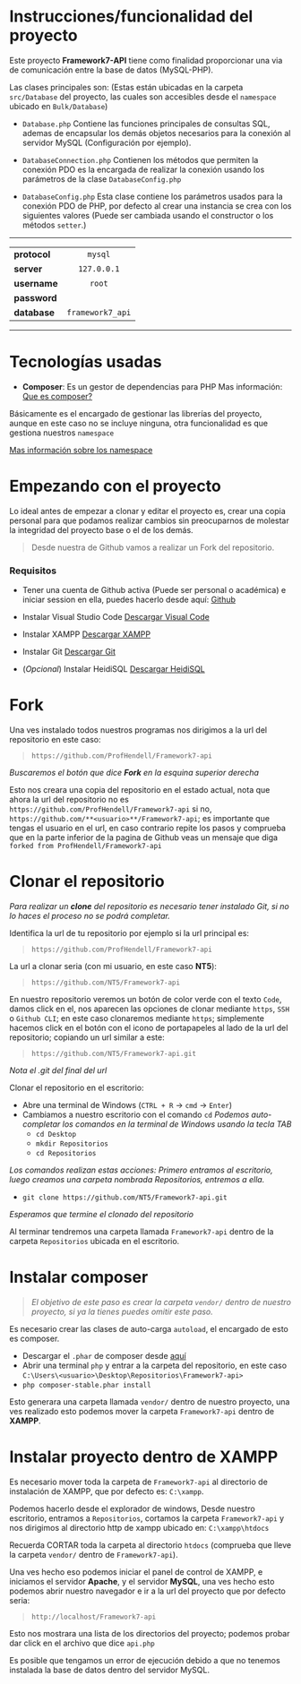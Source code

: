 # Instrucciones/funcionalidad del proyecto


Este proyecto **Framework7-API** tiene como finalidad proporcionar una via de comunicación entre la base de datos (MySQL-PHP).


Las clases principales son: (Estas están ubicadas en la carpeta `src/Database` del proyecto, las cuales son accesibles desde el `namespace` ubicado en `Bulk/Database`)


- `Database.php` Contiene las funciones principales de consultas SQL, ademas de encapsular los demás objetos necesarios para la conexión al servidor MySQL (Configuración por ejemplo).

- `DatabaseConnection.php` Contienen los métodos que permiten la conexión PDO es la encargada de realizar la conexión usando los parámetros de la clase `DatabaseConfig.php`

- `DatabaseConfig.php` Esta clase contiene los parámetros usados para la conexión PDO de PHP, por defecto al crear una instancia se crea con los siguientes valores (Puede ser cambiada usando el constructor o los métodos `setter`.)

---
|                 |                  | 
| --------------- |:----------------:|
| **protocol**    | `mysql`          |
| **server**      | `127.0.0.1`      |
| **username**    | `root`           |
| **password**    |                  |
| **database**    | `framework7_api` |
---

# Tecnologías usadas

- **Composer**: Es un gestor de dependencias para PHP
Mas información: [Que es composer?](https://academy.leewayweb.com/que-es-composer/)

Básicamente es el encargado de gestionar las librerías del proyecto, aunque en este caso no se incluye ninguna, otra funcionalidad es que gestiona nuestros `namespace` 


[Mas información sobre los namespace](https://www.php.net/manual/es/language.namespaces.rationale.php)


# Empezando con el proyecto

Lo ideal antes de empezar a clonar y editar el proyecto es, crear una copia personal para que podamos realizar cambios sin preocuparnos de molestar la integridad del proyecto base o el de los demás.


> Desde nuestra de Github vamos a realizar un Fork del repositorio.

### Requisitos

- Tener una cuenta de Github activa (Puede ser personal o académica) e iniciar session en ella, puedes hacerlo desde aquí: [Github](https://github.com/login)

- Instalar Visual Studio Code [Descargar Visual Code](https://code.visualstudio.com/download)

- Instalar XAMPP [Descargar XAMPP](https://www.apachefriends.org/es/download.html)

- Instalar Git [Descargar Git](https://git-scm.com/downloads)

- (_Opcional_) Instalar HeidiSQL [Descargar HeidiSQL](https://www.heidisql.com/download.php)


# Fork
Una ves instalado todos nuestros programas nos dirigimos a la url del repositorio en este caso:

> `https://github.com/ProfHendell/Framework7-api`


_Buscaremos el botón que dice **Fork** en la esquina superior derecha_

Esto nos creara una copia del repositorio en el estado actual, nota que ahora la url del repositorio no es `https://github.com/ProfHendell/Framework7-api` si no, `https://github.com/**<usuario>**/Framework7-api`; es importante que tengas el usuario en el url, en caso contrario repite los pasos y comprueba que en la parte inferior de la pagina de Github veas un mensaje que diga `forked from ProfHendell/Framework7-api`


# Clonar el repositorio

_Para realizar un **clone** del repositorio es necesario tener instalado Git, si no lo haces el proceso no se podrá completar._

Identifica la url de tu repositorio por ejemplo si la url principal es:

> `https://github.com/ProfHendell/Framework7-api`

La url a clonar seria (con mi usuario, en este caso **NT5**):
> `https://github.com/NT5/Framework7-api`

En nuestro repositorio veremos un botón de color verde con el texto `Code`, damos click en el, nos aparecen las opciones de clonar mediante `https`, `SSH` o `Github CLI`; en este caso clonaremos mediante `https`; simplemente hacemos click en el botón con el icono de portapapeles al lado de la url del repositorio; copiando un url similar a este:

> `https://github.com/NT5/Framework7-api.git`


_Nota el .git del final del url_

Clonar el repositorio en el escritorio:

- Abre una terminal de Windows (`CTRL + R` -> `cmd` -> `Enter`)
- Cambiamos a nuestro escritorio con el comando `cd` _Podemos auto-completar los comandos en la terminal de Windows usando la tecla TAB_
  - `cd Desktop`
  - `mkdir Repositorios`
  - `cd Repositorios`


_Los comandos realizan estas acciones: Primero entramos al escritorio, luego creamos una carpeta nombrada Repositorios, entremos a ella._


- `git clone https://github.com/NT5/Framework7-api.git`

_Esperamos que termine el clonado del repositorio_


Al terminar tendremos una carpeta llamada `Framework7-api` dentro de la carpeta `Repositorios` ubicada en el escritorio. 


# Instalar composer


> _El objetivo de este paso es crear la carpeta `vendor/` dentro de nuestro proyecto, si ya la tienes puedes omitir este paso._


Es necesario crear las clases de auto-carga `autoload`, el encargado de esto es composer.

- Descargar el `.phar` de composer desde [aquí](https://getcomposer.org/composer-stable.phar)
- Abrir una terminal `php` y entrar a la carpeta del repositorio, en este caso `C:\Users\<usuario>\Desktop\Repositorios\Framework7-api>`
- `php composer-stable.phar install`

Esto generara una carpeta llamada `vendor/` dentro de nuestro proyecto, una ves realizado esto podemos mover la carpeta `Framework7-api` dentro de **XAMPP**.


# Instalar proyecto dentro de XAMPP

Es necesario mover toda la carpeta de `Framework7-api` al directorio de instalación de XAMPP, que por defecto es: `C:\xampp`.


Podemos hacerlo desde el explorador de windows, Desde nuestro escritorio, entramos a `Repositorios`, cortamos la carpeta `Framework7-api` y nos dirigimos al directorio http de xampp ubicado en: `C:\xampp\htdocs`

Recuerda CORTAR toda la carpeta al directorio `htdocs` (comprueba que lleve la carpeta `vendor/` dentro de `Framework7-api`).

Una ves hecho eso podemos iniciar el panel de control de XAMPP, e iniciamos el servidor **Apache**, y el servidor **MySQL**, una ves hecho esto podemos abrir nuestro navegador e ir a la url del proyecto que por defecto seria:

> `http://localhost/Framework7-api`

Esto nos mostrara una lista de los directorios del proyecto; podemos probar dar click en el archivo que dice `api.php`


Es posible que tengamos un error de ejecución debido a que no tenemos instalada la base de datos dentro del servidor MySQL.